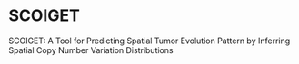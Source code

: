 # SCOIGET

SCOIGET: A Tool for Predicting Spatial Tumor Evolution Pattern by Inferring Spatial Copy Number Variation Distributions

